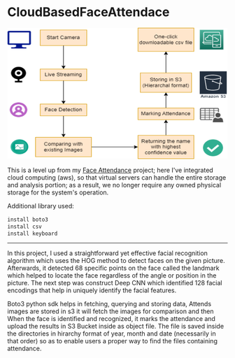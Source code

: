 # CloudBasedFaceAttendace
<p align="center">
  <img width="600" height="300" src="https://github.com/jainharshit3107/CloudBasedFaceAttendace/blob/master/CBFA%20System%20Architecture.png">
</p>
This is a level up from my  <a href="https://github.com/jainharshit3107/Advance-ComputerVision/tree/master/FaceAttendance">Face Attendance</a> project; here I've integrated cloud computing (aws), so that virtual servers can handle the entire storage and analysis portion; as a result, we no longer require any owned physical storage for the system's operation.

Additional library used:

    install boto3
    install csv
    install keyboard
<hr>

In this project, I used a straightforward yet effective facial recognition algorithm which uses the HOG method to detect faces on the given picture. Afterwards, it detected 68 specific points on the face called the landmark which helped to locate the face regardless of the angle or position in the picture. The next step was construct Deep CNN which identified 128 facial encodings that help in uniquely identify the facial features.

Boto3 python sdk helps in fetching, querying and storing data, Attends images are stored in s3 it will fetch the images for comparison and then When the face is identified and recognized, it marks the attendance and upload the results in S3 Bucket inside as object file. The file is saved inside the directories in hirarchy format of year, month and date (necessarily in that order) so as to enable users a proper way to find the files containing attendance.
